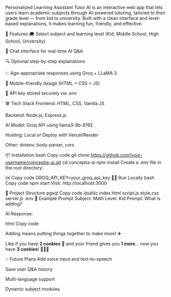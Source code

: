 Personalized Learning Assistant
Tutor AI is an interactive web app that lets users learn academic subjects through AI-powered tutoring, tailored to their grade level — from kid to university. Built with a clean interface and level-based explanations, it makes learning fun, friendly, and effective.

🚀 Features
🎓 Select subject and learning level (Kid, Middle School, High School, University)

💬 Chat interface for real-time AI Q&A

🔍 Optional step-by-step explanations

✨ Age-appropriate responses using Groq + LLaMA 3

📱 Mobile-friendly design (HTML + CSS + JS)

🔐 API key stored securely via .env

🛠️ Tech Stack
Frontend: HTML, CSS, Vanilla JS

Backend: Node.js, Express.js

AI Model: Groq API using llama3-8b-8192

Hosting: Local or Deploy with Vercel/Render

Other: dotenv, body-parser, cors

📦 Installation
bash
Copy code
git clone https://github.com/your-username/conceptia-ai.git
cd conceptia-ai
npm install
Create a .env file in the root directory:

ini
Copy code
GROQ_API_KEY=your_groq_api_key
🧑‍💻 Run Locally
bash
Copy code
npm start
Visit: http://localhost:3000

📁 Project Structure
pgsql
Copy code
/public
  index.html
  script.js
  style.css
server.js
.env
🧪 Example Prompt
Subject: Math
Level: Kid
Prompt: What is adding?

AI Response:

html
Copy code
<p>Adding means putting things together to make more! ➕</p>
<p>Like if you have <strong>2 cookies</strong> 🍪 and your friend gives you <strong>1 more</strong>... now you have <strong>3 cookies</strong>! 🍪🍪🍪</p>
💡 Future Plans
Add voice input and text-to-speech

Save user Q&A history

Multi-language support

Dynamic subject modules
